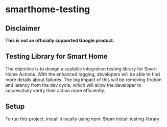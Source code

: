 # smarthome-testing

## Disclaimer

**This is not an officially supported Google product.**

## Testing Library for Smart Home

The objective is to design a scalable integration testing library for Smart Home Actions. With the enhanced logging, developers will be able to find more details about failures.
The big impact of this will be removing friction and latency from the dev cycle, which will allow the developer to successfully verify their action more efficiently.

## Setup
To run this project, install it locally using npm:
$npm install testing-library